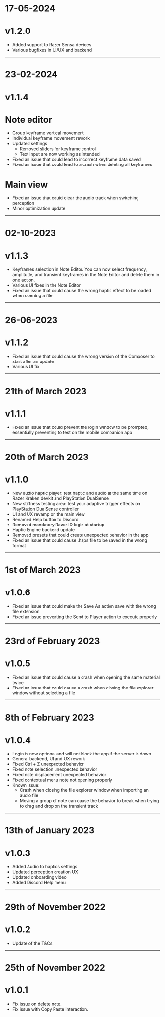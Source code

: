 # 17-05-2024
# v1.2.0

+ Added support to Razer Sensa devices
+ Various bugfixes in UI/UX and backend

---

# 23-02-2024
# v1.1.4

# Note editor
- Group keyframe vertical movement
- Individual keyframe movement rework
- Updated settings
    - Removed sliders for keyframe control
    - Text input are now working as intended
- Fixed an issue that could lead to incorrect keyframe data saved
- Fixed an issue that could lead to a crash when deleting all keyframes

# Main view
- Fixed an issue that could clear the audio track when switching perception
- Minor optimization update

---

# 02-10-2023
# v1.1.3

+ Keyframes selection in Note Editor. You can now select frequency, amplitude, and transient keyframes in the Note Editor and delete them in one action.
+ Various UI fixes in the Note Editor
+ Fixed an issue that could cause the wrong haptic effect to be loaded when opening a file

---

# 26-06-2023
# v1.1.2

+ Fixed an issue that could cause the wrong version of the Composer to start after an update
+ Various UI fix

---

# 21th of March 2023
# v1.1.1

+ Fixed an issue that could prevent the login window to be prompted, essentially preventing to test on the mobile companion app

---

# 20th of March 2023
# v1.1.0

+ New audio haptic player: test haptic and audio at the same time on Razer Kraken devkit and PlayStation DualSense
+ New stiffness testing area: test your adaptive trigger effects on PlayStation DualSense controller
+ UI and UX revamp on the main view
+ Renamed Help button to Discord
+ Removed mandatory Razer ID login at startup
+ Haptic Engine backend update
+ Removed presets that could create unexpected behavior in the app
+ Fixed an issue that could cause .haps file to be saved in the wrong format

---

# 1st of March 2023
# v1.0.6

+ Fixed an issue that could make the Save As action save with the wrong file extension
+ Fixed an issue preventing the Send to Player action to execute properly

---

# 23rd of February 2023
# v1.0.5

+ Fixed an issue that could cause a crash when opening the same material twice
+ Fixed an issue that could cause a crash when closing the file explorer window without selecting a file

---

# 8th of February 2023
# v1.0.4

+ Login is now optional and will not block the app if the server is down
+ General backend, UI and UX rework
+ Fixed Ctrl + Z unexpected behavior
+ Fixed note selection unexpected behavior
+ Fixed note displacement unexpected behavior
+ Fixed contextual menu note not opening properly
+ Known issue:
    + Crash when closing the file explorer window when importing an audio file
    + Moving a group of note can cause the behavior to break when trying to drag and drop on the transient track

---

# 13th of January 2023
# v1.0.3

+ Added Audio to haptics settings
+ Updated perception creation UX
+ Updated onboarding video
+ Added Discord Help menu

---

# 29th of November 2022
# v1.0.2

+ Update of the T&Cs

---

# 25th of November 2022
# v1.0.1

+ Fix issue on delete note.
+ Fix issue with Copy Paste interaction.
